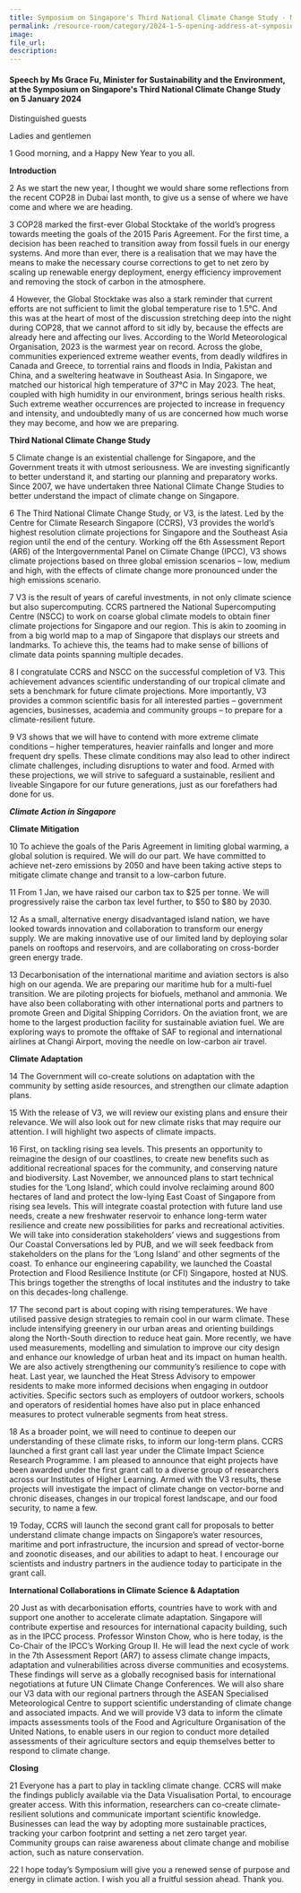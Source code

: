 ```yaml
---  
title: Symposium on Singapore's Third National Climate Change Study - Ms Grace Fu
permalink: /resource-room/category/2024-1-5-opening-address-at-symposium-on-v3
image:  
file_url:  
description:  
---
```

#### Speech by Ms Grace Fu, Minister for Sustainability and the Environment, at the Symposium on Singapore's Third National Climate Change Study on 5 January 2024

Distinguished guests  

Ladies and gentlemen  

1 Good morning, and a Happy New Year to you all.  

**Introduction**

2 As we start the new year, I thought we would share some reflections from the recent COP28 in Dubai last month, to give us a sense of where we have come and where we are heading.  

3 COP28 marked the first-ever Global Stocktake of the world’s progress towards meeting the goals of the 2015 Paris Agreement. For the first time, a decision has been reached to transition away from fossil fuels in our energy systems. And more than ever, there is a realisation that we may have the means to make the necessary course corrections to get to net zero by scaling up renewable energy deployment, energy efficiency improvement and removing the stock of carbon in the atmosphere.  

4 However, the Global Stocktake was also a stark reminder that current efforts are not sufficient to limit the global temperature rise to 1.5&deg;C. And this was at the heart of most of the discussion stretching deep into the night during COP28, that we cannot afford to sit idly by, because the effects are already here and affecting our lives. According to the World Meteorological Organisation, 2023 is the warmest year on record. Across the globe, communities experienced extreme weather events, from deadly wildfires in Canada and Greece, to torrential rains and floods in India, Pakistan and China, and a sweltering heatwave in Southeast Asia. In Singapore, we matched our historical high temperature of 37&deg;C in May 2023. The heat, coupled with high humidity in our environment, brings serious health risks. Such extreme weather occurrences are projected to increase in frequency and intensity, and undoubtedly many of us are concerned how much worse they may become, and how we are preparing.   

**Third National Climate Change Study**  

5 Climate change is an existential challenge for Singapore, and the Government treats it with utmost seriousness. We are investing significantly to better understand it, and starting our planning and preparatory works. Since 2007, we have undertaken three National Climate Change Studies to better understand the impact of climate change on Singapore.  

6 The Third National Climate Change Study, or V3, is the latest. Led by the Centre for Climate Research Singapore (CCRS), V3 provides the world’s highest resolution climate projections for Singapore and the Southeast Asia region until the end of the century. Working off the 6th Assessment Report (AR6) of the Intergovernmental Panel on Climate Change (IPCC), V3 shows climate projections based on three global emission scenarios – low, medium and high, with the effects of climate change more pronounced under the high emissions scenario.  

7 V3 is the result of years of careful investments, in not only climate science but also supercomputing. CCRS partnered the National Supercomputing Centre (NSCC) to work on coarse global climate models to obtain finer climate projections for Singapore and our region. This is akin to zooming in from a big world map to a map of Singapore that displays our streets and landmarks. To achieve this, the teams had to make sense of billions of climate data points spanning multiple decades.  

8 I congratulate CCRS and NSCC on the successful completion of V3. This achievement advances scientific understanding of our tropical climate and sets a benchmark for future climate projections. More importantly, V3 provides a common scientific basis for all interested parties – government agencies, businesses, academia and community groups – to prepare for a climate-resilient future.  

9 V3 shows that we will have to contend with more extreme climate conditions – higher temperatures, heavier rainfalls and longer and more frequent dry spells. These climate conditions may also lead to other indirect climate challenges, including disruptions to water and food. Armed with these projections, we will strive to safeguard a sustainable, resilient and liveable Singapore for our future generations, just as our forefathers had done for us.   

_**Climate Action in Singapore**_   

**Climate Mitigation**  

10 To achieve the goals of the Paris Agreement in limiting global warming, a global solution is required. We will do our part. We have committed to achieve net-zero emissions by 2050 and have been taking active steps to mitigate climate change and transit to a low-carbon future.  

11 From 1 Jan, we have raised our carbon tax to $25 per tonne. We will progressively raise the carbon tax level further, to $50 to $80 by 2030.  

12 As a small, alternative energy disadvantaged island nation, we have looked towards innovation and collaboration to transform our energy supply. We are making innovative use of our limited land by deploying solar panels on rooftops and reservoirs, and are collaborating on cross-border green energy trade.  

13 Decarbonisation of the international maritime and aviation sectors is also high on our agenda. We are preparing our maritime hub for a multi-fuel transition. We are piloting projects for biofuels, methanol and ammonia. We have also been collaborating with other international ports and partners to promote Green and Digital Shipping Corridors. On the aviation front, we are home to the largest production facility for sustainable aviation fuel. We are exploring ways to promote the offtake of SAF to regional and international airlines at Changi Airport, moving the needle on low-carbon air travel.  

**Climate Adaptation**  

14 The Government will co-create solutions on adaptation with the community by setting aside resources, and strengthen our climate adaption plans.  

15 With the release of V3, we will review our existing plans and ensure their relevance. We will also look out for new climate risks that may require our attention. I will highlight two aspects of climate impacts.  

16 First, on tackling rising sea levels. This presents an opportunity to reimagine the design of our coastlines, to create new benefits such as additional recreational spaces for the community, and conserving nature and biodiversity. Last November, we announced plans to start technical studies for the ‘Long Island’, which could involve reclaiming around 800 hectares of land and protect the low-lying East Coast of Singapore from rising sea levels. This will integrate coastal protection with future land use needs, create a new freshwater reservoir to enhance long-term water resilience and create new possibilities for parks and recreational activities. We will take into consideration stakeholders’ views and suggestions from Our Coastal Conversations led by PUB, and we will seek feedback from stakeholders on the plans for the ‘Long Island’ and other segments of the coast. To enhance our engineering capability, we launched the Coastal Protection and Flood Resilience Institute (or CFI) Singapore, hosted at NUS. This brings together the strengths of local institutes and the industry to take on this decades-long challenge.   

17 The second part is about coping with rising temperatures. We have utilised passive design strategies to remain cool in our warm climate. These include intensifying greenery in our urban areas and orienting buildings along the North-South direction to reduce heat gain. More recently, we have used measurements, modelling and simulation to improve our city design and enhance our knowledge of urban heat and its impact on human health. We are also actively strengthening our community’s resilience to cope with heat. Last year, we launched the Heat Stress Advisory to empower residents to make more informed decisions when engaging in outdoor activities. Specific sectors such as employers of outdoor workers, schools and operators of residential homes have also put in place enhanced measures to protect vulnerable segments from heat stress.   

18 As a broader point, we will need to continue to deepen our understanding of these climate risks, to inform our long-term plans. CCRS launched a first grant call last year under the Climate Impact Science Research Programme. I am pleased to announce that eight projects have been awarded under the first grant call to a diverse group of researchers across our Institutes of Higher Learning. Armed with the V3 results, these projects will investigate the impact of climate change on vector-borne and chronic diseases, changes in our tropical forest landscape, and our food security, to name a few.   
 
19 Today, CCRS will launch the second grant call for proposals to better understand climate change impacts on Singapore’s water resources, maritime and port infrastructure, the incursion and spread of vector-borne and zoonotic diseases, and our abilities to adapt to heat. I encourage our scientists and industry partners in the audience today to participate in the grant call.   

**International Collaborations in Climate Science & Adaptation**  

20 Just as with decarbonisation efforts, countries have to work with and support one another to accelerate climate adaptation. Singapore will contribute expertise and resources for international capacity building, such as in the IPCC process. Professor Winston Chow, who is here today, is the Co-Chair of the IPCC’s Working Group II. He will lead the next cycle of work in the 7th Assessment Report (AR7) to assess climate change impacts, adaptation and vulnerabilities across diverse communities and ecosystems. These findings will serve as a globally recognised basis for international negotiations at future UN Climate Change Conferences. We will also share our V3 data with our regional partners through the ASEAN Specialised Meteorological Centre to support scientific understanding of climate change and associated impacts. And we will provide V3 data to inform the climate impacts assessments tools of the Food and Agriculture Organisation of the United Nations, to enable users in our region to conduct more detailed assessments of their agriculture sectors and equip themselves better to respond to climate change.  

**Closing**  

21 Everyone has a part to play in tackling climate change. CCRS will make the findings publicly available via the Data Visualisation Portal, to encourage greater access. With this information, researchers can co-create climate-resilient solutions and communicate important scientific knowledge. Businesses can lead the way by adopting more sustainable practices, tracking your carbon footprint and setting a net zero target year. Community groups can raise awareness about climate change and mobilise action, such as nature conservation.  

22 I hope today’s Symposium will give you a renewed sense of purpose and energy in climate action. I wish you all a fruitful session ahead. Thank you.  
